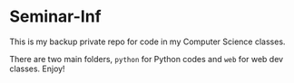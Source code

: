 # Seminar-Inf

This is my backup private repo for code in my Computer Science classes.

There are two main folders, `python` for Python codes and `web` for web dev classes. Enjoy!
